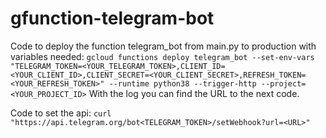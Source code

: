 # gfunction-telegram-bot

Code to deploy the function telegram_bot from main.py to production with variables needed:
```gcloud functions deploy telegram_bot --set-env-vars "TELEGRAM_TOKEN=<YOUR_TELEGRAM_TOKEN>,CLIENT_ID=<YOUR_CLIENT_ID>,CLIENT_SECRET=<YOUR_CLIENT_SECRET>,REFRESH_TOKEN=<YOUR_REFRESH_TOKEN>" --runtime python38 --trigger-http --project=<YOUR_PROJECT_ID>```
With the log you can find the URL to the next code.

Code to set the api:
```curl "https://api.telegram.org/bot<TELEGRAM_TOKEN>/setWebhook?url=<URL>"```
